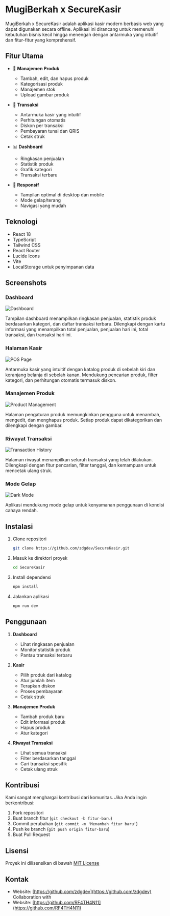 # MugiBerkah x SecureKasir

MugiBerkah x SecureKasir adalah aplikasi kasir modern berbasis web yang dapat digunakan secara offline. Aplikasi ini dirancang untuk memenuhi kebutuhan bisnis kecil hingga menengah dengan antarmuka yang intuitif dan fitur-fitur yang komprehensif.

## Fitur Utama

- 💼 **Manajemen Produk**

  - Tambah, edit, dan hapus produk
  - Kategorisasi produk
  - Manajemen stok
  - Upload gambar produk

- 🛒 **Transaksi**

  - Antarmuka kasir yang intuitif
  - Perhitungan otomatis
  - Diskon per transaksi
  - Pembayaran tunai dan QRIS
  - Cetak struk

- 📊 **Dashboard**

  - Ringkasan penjualan
  - Statistik produk
  - Grafik kategori
  - Transaksi terbaru

- 📱 **Responsif**
  - Tampilan optimal di desktop dan mobile
  - Mode gelap/terang
  - Navigasi yang mudah

## Teknologi

- React 18
- TypeScript
- Tailwind CSS
- React Router
- Lucide Icons
- Vite
- LocalStorage untuk penyimpanan data

## Screenshots

### Dashboard

![Dashboard](./screenshots/1m.png)

Tampilan dashboard menampilkan ringkasan penjualan, statistik produk berdasarkan kategori, dan daftar transaksi terbaru. Dilengkapi dengan kartu informasi yang menampilkan total penjualan, penjualan hari ini, total transaksi, dan transaksi hari ini.

### Halaman Kasir

![POS Page](./screenshots/2m.png)

Antarmuka kasir yang intuitif dengan katalog produk di sebelah kiri dan keranjang belanja di sebelah kanan. Mendukung pencarian produk, filter kategori, dan perhitungan otomatis termasuk diskon.

### Manajemen Produk

![Product Management](./screenshots/3m.png)

Halaman pengaturan produk memungkinkan pengguna untuk menambah, mengedit, dan menghapus produk. Setiap produk dapat dikategorikan dan dilengkapi dengan gambar.

### Riwayat Transaksi

![Transaction History](./screenshots/4m.png)

Halaman riwayat menampilkan seluruh transaksi yang telah dilakukan. Dilengkapi dengan fitur pencarian, filter tanggal, dan kemampuan untuk mencetak ulang struk.

### Mode Gelap

![Dark Mode](./screenshots/1m.png)

Aplikasi mendukung mode gelap untuk kenyamanan penggunaan di kondisi cahaya rendah.

## Instalasi

1. Clone repositori

   ```bash
   git clone https://github.com/zdgdev/SecureKasir.git
   ```

2. Masuk ke direktori proyek

   ```bash
   cd SecureKasir
   ```

3. Install dependensi

   ```bash
   npm install
   ```

4. Jalankan aplikasi
   ```bash
   npm run dev
   ```

## Penggunaan

1. **Dashboard**

   - Lihat ringkasan penjualan
   - Monitor statistik produk
   - Pantau transaksi terbaru

2. **Kasir**

   - Pilih produk dari katalog
   - Atur jumlah item
   - Terapkan diskon
   - Proses pembayaran
   - Cetak struk

3. **Manajemen Produk**

   - Tambah produk baru
   - Edit informasi produk
   - Hapus produk
   - Atur kategori

4. **Riwayat Transaksi**
   - Lihat semua transaksi
   - Filter berdasarkan tanggal
   - Cari transaksi spesifik
   - Cetak ulang struk

## Kontribusi

Kami sangat menghargai kontribusi dari komunitas. Jika Anda ingin berkontribusi:

1. Fork repositori
2. Buat branch fitur (`git checkout -b fitur-baru`)
3. Commit perubahan (`git commit -m 'Menambah fitur baru'`)
4. Push ke branch (`git push origin fitur-baru`)
5. Buat Pull Request

## Lisensi

Proyek ini dilisensikan di bawah [MIT License](LICENSE)

## Kontak

- Website: [https://github.com/zdgdev](https://github.com/zdgdev)
  Collaboration with
- Website: [https://github.com/RF4TH4N11](https://github.com/RF4TH4N11)
